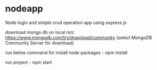 # nodeapp
Node login and simple crud operation app using express js

download mongo db on local m/c
https://www.mongodb.com/try/download/community (select MongoDB Community Server for download)

run below command for install node packages - 
npm install

run project - 
npm start
